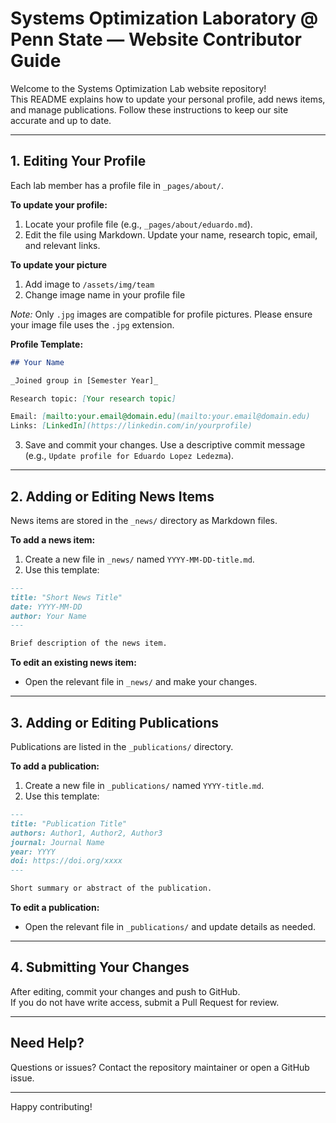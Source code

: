 # Systems Optimization Laboratory @ Penn State — Website Contributor Guide

Welcome to the Systems Optimization Lab website repository!  
This README explains how to update your personal profile, add news items, and manage publications. Follow these instructions to keep our site accurate and up to date.

---

## 1. Editing Your Profile

Each lab member has a profile file in `_pages/about/`.

**To update your profile:**

1. Locate your profile file (e.g., `_pages/about/eduardo.md`).
2. Edit the file using Markdown. Update your name, research topic, email, and relevant links.

**To update your picture**

1. Add image to `/assets/img/team`
2. Change image name in your profile file

*Note:* Only `.jpg` images are compatible for profile pictures. Please ensure your image file uses the `.jpg` extension.

**Profile Template:**

```markdown
## Your Name

_Joined group in [Semester Year]_

Research topic: [Your research topic]

Email: [mailto:your.email@domain.edu](mailto:your.email@domain.edu)
Links: [LinkedIn](https://linkedin.com/in/yourprofile)
```

3. Save and commit your changes. Use a descriptive commit message (e.g., `Update profile for Eduardo Lopez Ledezma`).

---

## 2. Adding or Editing News Items

News items are stored in the `_news/` directory as Markdown files.

**To add a news item:**

1. Create a new file in `_news/` named `YYYY-MM-DD-title.md`.
2. Use this template:

```markdown
---
title: "Short News Title"
date: YYYY-MM-DD
author: Your Name
---

Brief description of the news item.
```

**To edit an existing news item:**

- Open the relevant file in `_news/` and make your changes.

---

## 3. Adding or Editing Publications

Publications are listed in the `_publications/` directory.

**To add a publication:**

1. Create a new file in `_publications/` named `YYYY-title.md`.
2. Use this template:

```markdown
---
title: "Publication Title"
authors: Author1, Author2, Author3
journal: Journal Name
year: YYYY
doi: https://doi.org/xxxx
---

Short summary or abstract of the publication.
```

**To edit a publication:**

- Open the relevant file in `_publications/` and update details as needed.

---

## 4. Submitting Your Changes

After editing, commit your changes and push to GitHub.  
If you do not have write access, submit a Pull Request for review.

---

## Need Help?

Questions or issues? Contact the repository maintainer or open a GitHub issue.

---

Happy contributing!
